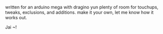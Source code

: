written for an arduino mega with dragino yun
plenty of room for touchups, tweaks, exclusions, and additions.
make it your own, let me know how it works out.

Jai ~!
